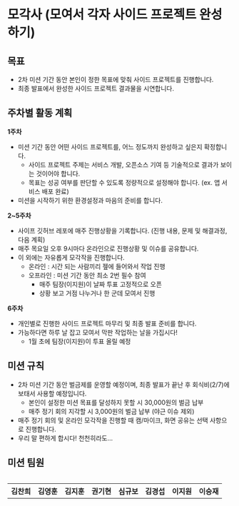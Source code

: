 # 모각사 (모여서 각자 사이드 프로젝트 완성하기)

## 목표   
- 2차 미션 기간 동안 본인이 정한 목표에 맞춰 사이드 프로젝트를 진행합니다.
- 최종 발표에서 완성한 사이드 프로젝트 결과물을 시연합니다.

## 주차별 활동 계획

**1주차**
- 미션 기간 동안 어떤 사이드 프로젝트를, 어느 정도까지 완성하고 싶은지 확정합니다.
  - 사이드 프로젝트 주제는 서비스 개발, 오픈소스 기여 등 기술적으로 결과가 보이는 것이어야 합니다.
  - 목표는 성공 여부를 판단할 수 있도록 정량적으로 설정해야 합니다. (ex. 앱 서비스 배포 완료)
- 미션을 시작하기 위한 환경설정과 마음의 준비를 합니다.

**2~5주차**
- 사이프 깃허브 레포에 매주 진행상황을 기록합니다. (진행 내용, 문제 및 해결과정, 다음 계획)
- 매주 목요일 오후 9시마다 온라인으로 진행상황 및 이슈를 공유합니다.
- 이 외에는 자유롭게 모각작을 진행합니다.
  - 온라인 : 시간 되는 사람끼리 젶에 들어와서 작업 진행
  - 오프라인 : 미션 기간 동안 최소 2번 필수 참여
    - 매주 팀장(이지원)이 날짜 투표 고정적으로 오픈
    - 상황 보고 거점 나누거나 한 군데 모여서 진행

**6주차**
- 개인별로 진행한 사이드 프로젝트 마무리 및 최종 발표 준비를 합니다.
- 가능하다면 하루 날 잡고 모여서 막판 작업하는 날을 가집시다!
  - 1월 초에 팀장(이지원)이 투표 올릴 예정

## 미션 규칙
- 2차 미션 기간 동안 벌금제를 운영할 예정이며, 최종 발표가 끝난 후 회식비(2/7)에 보태서 사용할 예정입니다.
  - 본인이 설정한 미션 목표를 달성하지 못할 시 30,000원의 벌금 납부
  - 매주 정기 회의 지각할 시 3,000원의 벌금 납부 (야근 이슈 제외)
- 매주 정기 회의 및 온라인 모각작을 진행할 때 캠/마이크, 화면 공유는 선택 사항으로 진행합니다.
- 우리 말 편하게 합시다! 천천히라도...

## 미션 팀원
<table align="left">
  <th align="center">김찬희</th>
  <th align="center">김영훈</th>
  <th align="center">김지훈</th>
  <th align="center">권기현</th>
  <th align="center">심규보</th>
  <th align="center">김경섭</th>
  <th align="center">이지원</th>
  <th align="center">이승재</th>
</table>
